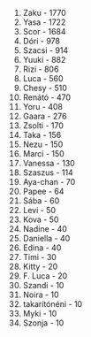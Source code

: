 1. Zaku - 1770
2. Yasa - 1722
3. Scor - 1684
4. Dóri - 978
5. Szacsi - 914
6. Yuuki - 882
7. Rizi - 806
8. Luca - 560
9. Chesy - 510
10. Renátó - 470
11. Yoru - 408
12. Gaara - 276
13. Zsolti - 170
14. Taka - 156
15. Nezu - 150
15. Marci - 150
16. Vanessa - 130
17. Szaszus - 114
18. Aya-chan - 70
19. Papee - 64
20. Sába - 60
21. Levi - 50
21. Kova - 50
22. Nadine - 40
22. Daniella - 40
22. Edina - 40
23. Timi - 30
24. Kitty - 20
24. F. Luca - 20
25. Szandi - 10
25. Noira - 10
25. takarítónéni - 10
25. Myki - 10
25. Szonja - 10
